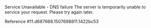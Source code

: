 Service Unavailable - DNS failure The server is temporarily unable to service your request. Please try again later.

Reference #11.d687668.1507698811.1422bc53